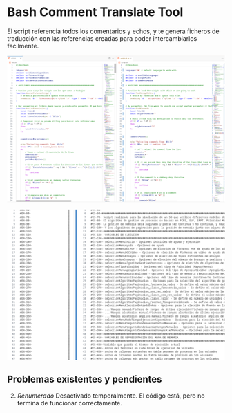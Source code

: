 # Bash Comment Translate Tool

El script referencia todos los comentarios y echos, y te genera ficheros de traducción con las referencias creadas para poder intercambiarlos facilmente.

![example](img/example.png)

![extracted_comments](img/comments.png)

## Problemas existentes y pendientes

2. *Renumerado* Desactivado temporalmente. El código está, pero no termina de funcionar correctamente.
